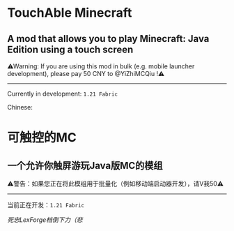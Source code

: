 # TouchAble Minecraft
## A mod that allows you to play Minecraft: Java Edition using a touch screen
⚠Warning: If you are using this mod in bulk (e.g. mobile launcher development), please pay 50 CNY to @YiZhiMCQiu !⚠<br>
***
Currently in development: ```1.21 Fabric```<br>

Chinese:<br>
# 可触控的MC
## 一个允许你触屏游玩Java版MC的模组
⚠警告：如果您正在将此模组用于批量化（例如移动端启动器开发），请V我50⚠<br>
***
当前正在开发：```1.21 Fabric```<br>

*死忠LexForge档倒下力（悲*<br>
